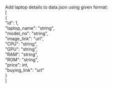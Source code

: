 Add laptop details to data.json using given format:
<br/>[
<br/>  {
    <br/>"id": 1,
    <br/>"laptop_name": "string",
    <br/>"model_no": "string",
    <br/>"image_link": "url",
    <br/>"CPU": "string",
    <br/>"GPU": "string",
    <br/>"RAM": "string",
    <br/>"ROM": "string",
    <br/>"price": int,
    <br/>"buying_link": "url"
  <br/>}
<br/>]
